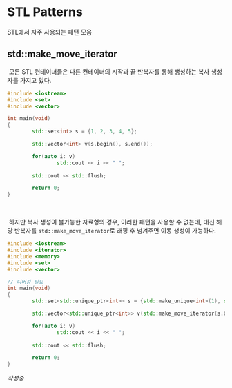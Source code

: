# STL Patterns

STL에서 자주 사용되는 패턴 모음


## std::make_move_iterator

&nbsp;모든 STL 컨테이너들은 다른 컨테이너의 시작과 끝 반복자를 통해 생성하는 복사 생성자를 가지고 있다.

```C++
#include <iostream>
#include <set>
#include <vector>

int main(void)
{
        std::set<int> s = {1, 2, 3, 4, 5};

        std::vector<int> v(s.begin(), s.end());

        for(auto i: v)
                std::cout << i << " ";
        
        std::cout << std::flush;

        return 0;
}
```
<br>

&nbsp;하지만 복사 생성이 불가능한 자료형의 경우, 이러한 패턴을 사용할 수 없는데, 대신 해당 반복자를 `std::make_move_iterator`로 래핑 후 넘겨주면 이동 생성이 가능하다.

```C++
#include <iostream>
#include <iterator>
#include <memory>
#include <set>
#include <vector>

// 디버깅 필요
int main(void)
{
        std::set<std::unique_ptr<int>> s = {std::make_unique<int>(1), std::make_unique<int>(2), std::make_unique<int>(3)};

        std::vector<std::unique_ptr<int>> v(std::make_move_iterator(s.begin()), std::make_move_iterator(s.end()));

        for(auto i: v)
                std::cout << i << " ";
        
        std::cout << std::flush;

        return 0;
}
```


*작성중*
